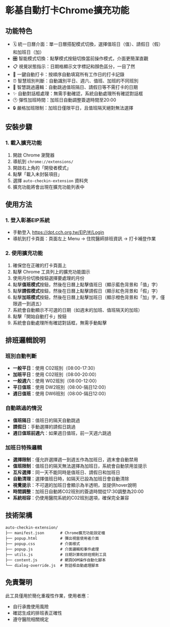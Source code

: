 # 彰基自動打卡Chrome擴充功能

## 功能特色
- 🗓️ 統一日曆介面：單一日曆搭配模式切換，選擇值班日（值）、請假日（假）和加班日（加）
- 🎛️ 智能模式切換：點擊模式按鈕切換當前操作模式，介面更簡潔直觀
- 📋 視覺狀態指示：日期格顯示文字標記和顏色區分，一目了然
- 🤖 一鍵自動打卡：按順序自動填寫所有工作日的打卡記錄
- ⏰ 智慧班別判斷：自動識別平日、週六、值班、加班的不同班別
- 🚫 智慧跳過邏輯：自動跳過值班隔日、請假日等不需打卡的日期
- ✨ 自動對話框處理：無需手動確認，系統自動處理所有確認對話框
- 🕐 彈性加班時間：加班日自動調整簽退時間至20:00
- 🔒 嚴格加班限制：加班日僅限平日，且值班隔天絕對無法選擇

## 安裝步驟

### 1. 載入擴充功能
1. 開啟 Chrome 瀏覽器
2. 導航到 `chrome://extensions/`
3. 開啟右上角的「開發者模式」
4. 點擊「載入未封裝項目」
5. 選擇 `auto-checkin-extension` 資料夾
6. 擴充功能將會出現在擴充功能列表中

## 使用方法

### 1. 登入彰基EIP系統
- 手動登入 https://dpt.cch.org.tw/EIP/#/Login
- 導航到打卡頁面：頁面左上 Menu → 住院醫師排班資訊 → 打卡補登作業

### 2. 使用擴充功能
1. 確保您在正確的打卡頁面上
2. 點擊 Chrome 工具列上的擴充功能圖示
3. 使用月份切換按鈕選擇要處理的月份
4. 點擊**值班模式**按鈕，然後在日曆上點擊值班日（顯示藍色背景和「值」字）
5. 點擊**請假模式**按鈕，然後在日曆上點擊請假日（顯示紅色背景和「假」字）
6. 點擊**加班模式**按鈕，然後在日曆上點擊加班日（顯示橙色背景和「加」字，僅限週一到週五）
7. 系統會自動顯示不可選的日期（如週末的加班、值班隔天的加班）
8. 點擊「開始自動打卡」按鈕
9. 系統會自動處理所有確認對話框，無需手動點擊

## 排班邏輯說明

### 班別自動判斷
- **一般平日**：使用 C02班別（08:00-17:30）
- **加班平日**：使用 C02班別（08:00-20:00）
- **一般週六**：使用 W02班別（08:00-12:00）  
- **平日值班**：使用 DW2班別（08:00-隔日12:00）
- **週日值班**：使用 DW6班別（08:00-隔日12:00）

### 自動跳過的情況
- **值班隔日**：值班日的隔天自動跳過
- **請假日**：手動選擇的請假日跳過
- **週日值班前週六**：如果週日值班，前一天週六跳過

### 加班日特殊邏輯
- **選擇限制**：僅允許選擇週一到週五作為加班日，週末會自動禁用
- **值班限制**：值班日的隔天無法選擇為加班日，系統會自動禁用並提示
- **互斥選擇**：同一天不能同時是值班日、請假日和加班日
- **自動清理**：選擇值班日時，如隔天已設為加班日會自動清除
- **視覺提示**：不可選的加班日會顯示為半透明，並提供hover說明
- **時間調整**：加班日自動將C02班別的簽退時間從17:30調整為20:00
- **系統相容**：仍使用醫院系統的C02班別選項，確保完全兼容

## 技術架構
```
auto-checkin-extension/
├── manifest.json       # Chrome擴充功能設定檔
├── popup.html          # 彈出視窗使用者介面
├── popup.css           # 介面樣式
├── popup.js            # 介面邏輯和事件處理
├── utils.js            # 日期計算和排班規則工具
├── content.js          # 網頁DOM操作自動化腳本
└── dialog-override.js  # 對話框自動處理腳本
```

## 免責聲明
此工具僅用於簡化重複性作業，使用者應：
- 自行承擔使用風險
- 確認生成的排班表正確性
- 遵守醫院相關規定